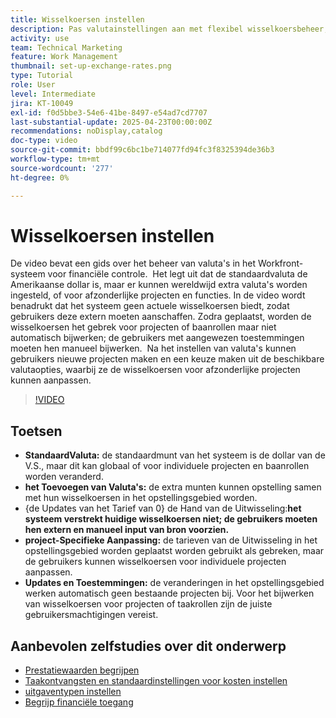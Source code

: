 ```yaml
---
title: Wisselkoersen instellen
description: Pas valutainstellingen aan met flexibel wisselkoersbeheer, algemene aanpassingen en aanpassingen op projectniveau en handmatige invoeropties voor nauwkeurige financiële tracering.
activity: use
team: Technical Marketing
feature: Work Management
thumbnail: set-up-exchange-rates.png
type: Tutorial
role: User
level: Intermediate
jira: KT-10049
exl-id: f0d5bbe3-54e6-41be-8497-e54ad7cd7707
last-substantial-update: 2025-04-23T00:00:00Z
recommendations: noDisplay,catalog
doc-type: video
source-git-commit: bbdf99c6bc1be714077fd94fc3f8325394de36b3
workflow-type: tm+mt
source-wordcount: '277'
ht-degree: 0%

---
```


# Wisselkoersen instellen

De video bevat een gids over het beheer van valuta&#39;s in het Workfront-systeem voor financiële controle. &#x200B; Het legt uit dat de standaardvaluta de Amerikaanse dollar is, maar er kunnen wereldwijd extra valuta&#39;s worden ingesteld, of voor afzonderlijke projecten en functies.
In de video wordt benadrukt dat het systeem geen actuele wisselkoersen biedt, zodat gebruikers deze extern moeten aanschaffen. &#x200B; Zodra geplaatst, worden de wisselkoersen het gebrek voor projecten of baanrollen maar niet automatisch bijwerken; de gebruikers met aangewezen toestemmingen moeten hen manueel bijwerken. &#x200B; Na het instellen van valuta&#39;s kunnen gebruikers nieuwe projecten maken en een keuze maken uit de beschikbare valutaopties, waarbij ze de wisselkoersen voor afzonderlijke projecten kunnen aanpassen. &#x200B;

>[!VIDEO](https://video.tv.adobe.com/v/3457693/?quality=12&learn=on&enablevpops=1)

## Toetsen

* **StandaardValuta:** de standaardmunt van het systeem is de dollar van de V.S., maar dit kan globaal of voor individuele projecten en baanrollen worden veranderd. &#x200B;
* **het Toevoegen van Valuta&#39;s:** de extra munten kunnen opstelling samen met hun wisselkoersen in het opstellingsgebied worden. &#x200B;
* {de Updates van het Tarief van 0} de Hand van de Uitwisseling:**het systeem verstrekt huidige wisselkoersen niet; de gebruikers moeten hen extern en manueel input van bron voorzien. &#x200B;**
* **project-Specifieke Aanpassing:** de tarieven van de Uitwisseling in het opstellingsgebied worden geplaatst worden gebruikt als gebreken, maar de gebruikers kunnen wisselkoersen voor individuele projecten aanpassen. &#x200B;
* **Updates en Toestemmingen:** de veranderingen in het opstellingsgebied werken automatisch geen bestaande projecten bij. Voor het bijwerken van wisselkoersen voor projecten of taakrollen zijn de juiste gebruikersmachtigingen vereist.

## Aanbevolen zelfstudies over dit onderwerp

* [Prestatiewaarden begrijpen](/help/manage-work/project-finances/understand-performance-metrics.md)
* [Taakontvangsten en standaardinstellingen voor kosten instellen](/help/manage-work/project-finances/set-up-task-revenue-and-cost-defaults.md)
* [uitgaventypen instellen](/help/manage-work/project-finances/set-up-expense-types.md)
* [Begrijp financiële toegang](/help/manage-work/project-finances/understand-financial-access.md)
